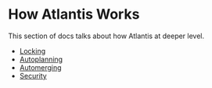 # How Atlantis Works

This section of docs talks about how Atlantis at deeper level.

* [Locking](locking.md)
* [Autoplanning](autoplanning.md)
* [Automerging](automerging.md)
* [Security](security.md)
